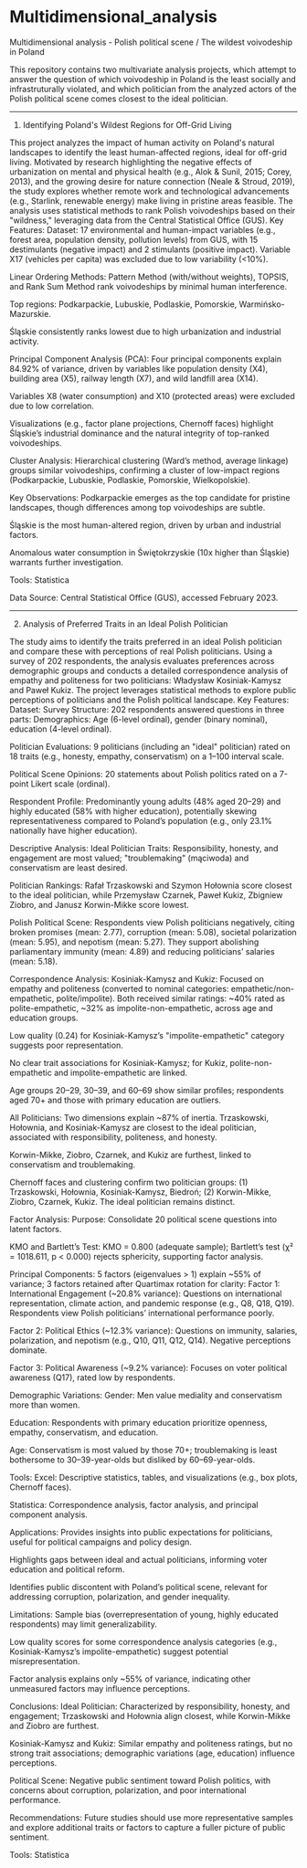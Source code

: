 # Multidimensional_analysis
Multidimensional analysis - Polish political scene / The wildest voivodeship in Poland

This repository contains two multivariate analysis projects, which attempt to answer the question of which voivodeship in Poland is the least socially and infrastruturally violated, and which politician from the analyzed actors of the Polish political scene comes closest to the ideal politician.

______________________________________________________________________________________________

1. Identifying Poland's Wildest Regions for Off-Grid Living

This project analyzes the impact of human activity on Poland's natural landscapes to identify the least human-affected regions, ideal for off-grid living. Motivated by research highlighting the negative effects of urbanization on mental and physical health (e.g., Alok & Sunil, 2015; Corey, 2013), and the growing desire for nature connection (Neale & Stroud, 2019), the study explores whether remote work and technological advancements (e.g., Starlink, renewable energy) make living in pristine areas feasible. The analysis uses statistical methods to rank Polish voivodeships based on their "wildness," leveraging data from the Central Statistical Office (GUS).
Key Features:
Dataset: 17 environmental and human-impact variables (e.g., forest area, population density, pollution levels) from GUS, with 15 destimulants (negative impact) and 2 stimulants (positive impact). Variable X17 (vehicles per capita) was excluded due to low variability (<10%).

Linear Ordering Methods:
Pattern Method (with/without weights), TOPSIS, and Rank Sum Method rank voivodeships by minimal human interference.

Top regions: Podkarpackie, Lubuskie, Podlaskie, Pomorskie, Warmińsko-Mazurskie.

Śląskie consistently ranks lowest due to high urbanization and industrial activity.

Principal Component Analysis (PCA):
Four principal components explain 84.92% of variance, driven by variables like population density (X4), building area (X5), railway length (X7), and wild landfill area (X14).

Variables X8 (water consumption) and X10 (protected areas) were excluded due to low correlation.

Visualizations (e.g., factor plane projections, Chernoff faces) highlight Śląskie’s industrial dominance and the natural integrity of top-ranked voivodeships.

Cluster Analysis:
Hierarchical clustering (Ward’s method, average linkage) groups similar voivodeships, confirming a cluster of low-impact regions (Podkarpackie, Lubuskie, Podlaskie, Pomorskie, Wielkopolskie).

Key Observations:
Podkarpackie emerges as the top candidate for pristine landscapes, though differences among top voivodeships are subtle.

Śląskie is the most human-altered region, driven by urban and industrial factors.

Anomalous water consumption in Świętokrzyskie (10x higher than Śląskie) warrants further investigation.

Tools:
Statistica

Data Source:
Central Statistical Office (GUS), accessed February 2023.

______________________________________________________________________________________________

2. Analysis of Preferred Traits in an Ideal Polish Politician

The study aims to identify the traits preferred in an ideal Polish politician and compare these with perceptions of real Polish politicians. Using a survey of 202 respondents, the analysis evaluates preferences across demographic groups and conducts a detailed correspondence analysis of empathy and politeness for two politicians: Władysław Kosiniak-Kamysz and Paweł Kukiz. The project leverages statistical methods to explore public perceptions of politicians and the Polish political landscape.
Key Features:
Dataset:
Survey Structure: 202 respondents answered questions in three parts:
Demographics: Age (6-level ordinal), gender (binary nominal), education (4-level ordinal).

Politician Evaluations: 9 politicians (including an "ideal" politician) rated on 18 traits (e.g., honesty, empathy, conservatism) on a 1–100 interval scale.

Political Scene Opinions: 20 statements about Polish politics rated on a 7-point Likert scale (ordinal).

Respondent Profile: Predominantly young adults (48% aged 20–29) and highly educated (58% with higher education), potentially skewing representativeness compared to Poland’s population (e.g., only 23.1% nationally have higher education).

Descriptive Analysis:
Ideal Politician Traits: Responsibility, honesty, and engagement are most valued; "troublemaking" (mąciwoda) and conservatism are least desired.

Politician Rankings: Rafał Trzaskowski and Szymon Hołownia score closest to the ideal politician, while Przemysław Czarnek, Paweł Kukiz, Zbigniew Ziobro, and Janusz Korwin-Mikke score lowest.

Polish Political Scene: Respondents view Polish politicians negatively, citing broken promises (mean: 2.77), corruption (mean: 5.08), societal polarization (mean: 5.95), and nepotism (mean: 5.27). They support abolishing parliamentary immunity (mean: 4.89) and reducing politicians’ salaries (mean: 5.18).

Correspondence Analysis:
Kosiniak-Kamysz and Kukiz: Focused on empathy and politeness (converted to nominal categories: empathetic/non-empathetic, polite/impolite).
Both received similar ratings: ~40% rated as polite-empathetic, ~32% as impolite-non-empathetic, across age and education groups.

Low quality (0.24) for Kosiniak-Kamysz’s "impolite-empathetic" category suggests poor representation.

No clear trait associations for Kosiniak-Kamysz; for Kukiz, polite-non-empathetic and impolite-empathetic are linked.

Age groups 20–29, 30–39, and 60–69 show similar profiles; respondents aged 70+ and those with primary education are outliers.

All Politicians: Two dimensions explain ~87% of inertia.
Trzaskowski, Hołownia, and Kosiniak-Kamysz are closest to the ideal politician, associated with responsibility, politeness, and honesty.

Korwin-Mikke, Ziobro, Czarnek, and Kukiz are furthest, linked to conservatism and troublemaking.

Chernoff faces and clustering confirm two politician groups: (1) Trzaskowski, Hołownia, Kosiniak-Kamysz, Biedroń; (2) Korwin-Mikke, Ziobro, Czarnek, Kukiz. The ideal politician remains distinct.

Factor Analysis:
Purpose: Consolidate 20 political scene questions into latent factors.

KMO and Bartlett’s Test: KMO = 0.800 (adequate sample); Bartlett’s test (χ² = 1018.611, p < 0.000) rejects sphericity, supporting factor analysis.

Principal Components: 5 factors (eigenvalues > 1) explain ~55% of variance; 3 factors retained after Quartimax rotation for clarity:
Factor 1: International Engagement (~20.8% variance): Questions on international representation, climate action, and pandemic response (e.g., Q8, Q18, Q19). Respondents view Polish politicians’ international performance poorly.

Factor 2: Political Ethics (~12.3% variance): Questions on immunity, salaries, polarization, and nepotism (e.g., Q10, Q11, Q12, Q14). Negative perceptions dominate.

Factor 3: Political Awareness (~9.2% variance): Focuses on voter political awareness (Q17), rated low by respondents.

Demographic Variations:
Gender: Men value mediality and conservatism more than women.

Education: Respondents with primary education prioritize openness, empathy, conservatism, and education.

Age: Conservatism is most valued by those 70+; troublemaking is least bothersome to 30–39-year-olds but disliked by 60–69-year-olds.

Tools:
Excel: Descriptive statistics, tables, and visualizations (e.g., box plots, Chernoff faces).

Statistica: Correspondence analysis, factor analysis, and principal component analysis.

Applications:
Provides insights into public expectations for politicians, useful for political campaigns and policy design.

Highlights gaps between ideal and actual politicians, informing voter education and political reform.

Identifies public discontent with Poland’s political scene, relevant for addressing corruption, polarization, and gender inequality.

Limitations:
Sample bias (overrepresentation of young, highly educated respondents) may limit generalizability.

Low quality scores for some correspondence analysis categories (e.g., Kosiniak-Kamysz’s impolite-empathetic) suggest potential misrepresentation.

Factor analysis explains only ~55% of variance, indicating other unmeasured factors may influence perceptions.

Conclusions:
Ideal Politician: Characterized by responsibility, honesty, and engagement; Trzaskowski and Hołownia align closest, while Korwin-Mikke and Ziobro are furthest.

Kosiniak-Kamysz and Kukiz: Similar empathy and politeness ratings, but no strong trait associations; demographic variations (age, education) influence perceptions.

Political Scene: Negative public sentiment toward Polish politics, with concerns about corruption, polarization, and poor international performance.

Recommendations: Future studies should use more representative samples and explore additional traits or factors to capture a fuller picture of public sentiment.

Tools:
Statistica

